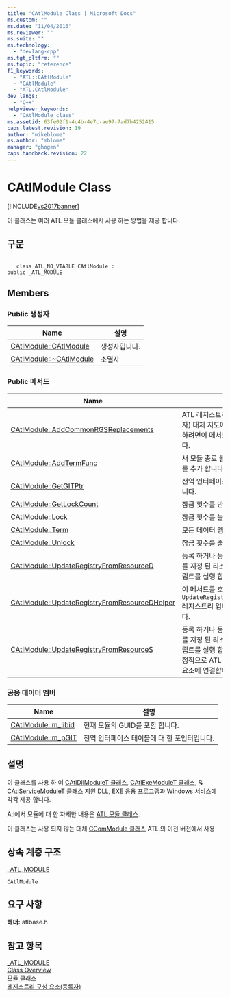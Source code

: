 ```yaml
---
title: "CAtlModule Class | Microsoft Docs"
ms.custom: ""
ms.date: "11/04/2016"
ms.reviewer: ""
ms.suite: ""
ms.technology: 
  - "devlang-cpp"
ms.tgt_pltfrm: ""
ms.topic: "reference"
f1_keywords: 
  - "ATL::CAtlModule"
  - "CAtlModule"
  - "ATL.CAtlModule"
dev_langs: 
  - "C++"
helpviewer_keywords: 
  - "CAtlModule class"
ms.assetid: 63fe02f1-4c4b-4e7c-ae97-7ad7b4252415
caps.latest.revision: 19
author: "mikeblome"
ms.author: "mblome"
manager: "ghogen"
caps.handback.revision: 22
---
```

# CAtlModule Class
[!INCLUDE[vs2017banner](../../assembler/inline/includes/vs2017banner.md)]

이 클래스는 여러 ATL 모듈 클래스에서 사용 하는 방법을 제공 합니다.  
  
## 구문  
  
```  
  
   class ATL_NO_VTABLE CAtlModule :  
public _ATL_MODULE  
```  
  
## Members  
  
### Public 생성자  
  
|Name|설명|  
|----------|--------|  
|[CAtlModule::CAtlModule](../Topic/CAtlModule::CAtlModule.md)|생성자입니다.|  
|[CAtlModule::~CAtlModule](../Topic/CAtlModule::~CAtlModule.md)|소멸자|  
  
### Public 메서드  
  
|Name|설명|  
|----------|--------|  
|[CAtlModule::AddCommonRGSReplacements](../Topic/CAtlModule::AddCommonRGSReplacements.md)|ATL 레지스트리 구성 요소 \(등록자\) 대체 지도에 매개 변수를 추가 하려면이 메서드를 재정의 합니다.|  
|[CAtlModule::AddTermFunc](../Topic/CAtlModule::AddTermFunc.md)|새 모듈 종료 될 때 호출 될 함수를 추가 합니다.|  
|[CAtlModule::GetGITPtr](../Topic/CAtlModule::GetGITPtr.md)|전역 인터페이스 포인터를 반환합니다.|  
|[CAtlModule::GetLockCount](../Topic/CAtlModule::GetLockCount.md)|잠금 횟수를 반환합니다.|  
|[CAtlModule::Lock](../Topic/CAtlModule::Lock.md)|잠금 횟수를 늘립니다.|  
|[CAtlModule::Term](../Topic/CAtlModule::Term.md)|모든 데이터 멤버를 해제합니다.|  
|[CAtlModule::Unlock](../Topic/CAtlModule::Unlock.md)|잠금 횟수를 줄입니다.|  
|[CAtlModule::UpdateRegistryFromResourceD](../Topic/CAtlModule::UpdateRegistryFromResourceD.md)|등록 하거나 등록을 취소할 개체를 지정 된 리소스에 포함 된 스크립트를 실행 합니다.|  
|[CAtlModule::UpdateRegistryFromResourceDHelper](../Topic/CAtlModule::UpdateRegistryFromResourceDHelper.md)|이 메서드를 호출 `UpdateRegistryFromResourceD` 레지스트리 업데이트를 수행 합니다.|  
|[CAtlModule::UpdateRegistryFromResourceS](../Topic/CAtlModule::UpdateRegistryFromResourceS.md)|등록 하거나 등록을 취소할 개체를 지정 된 리소스에 포함 된 스크립트를 실행 합니다.  이 메서드는 정적으로 ATL 레지스트리 구성 요소에 연결합니다.|  
  
### 공용 데이터 멤버  
  
|Name|설명|  
|----------|--------|  
|[CAtlModule::m\_libid](../Topic/CAtlModule::m_libid.md)|현재 모듈의 GUID를 포함 합니다.|  
|[CAtlModule::m\_pGIT](../Topic/CAtlModule::m_pGIT.md)|전역 인터페이스 테이블에 대 한 포인터입니다.|  
  
## 설명  
 이 클래스를 사용 하 여  [CAtlDllModuleT 클래스](../../atl/reference/catldllmodulet-class.md),  [CAtlExeModuleT 클래스](../../atl/reference/catlexemodulet-class.md), 및  [CAtlServiceModuleT 클래스](../../atl/reference/catlservicemodulet-class.md) 지원 DLL, EXE 응용 프로그램과 Windows 서비스에 각각 제공 합니다.  
  
 Atl에서 모듈에 대 한 자세한 내용은  [ATL 모듈 클래스](../../atl/atl-module-classes.md).  
  
 이 클래스는 사용 되지 않는 대체  [CComModule 클래스](../../atl/reference/ccommodule-class.md) ATL.의 이전 버전에서 사용  
  
## 상속 계층 구조  
 [\_ATL\_MODULE](../Topic/_ATL_MODULE.md)  
  
 `CAtlModule`  
  
## 요구 사항  
 **헤더:** atlbase.h  
  
## 참고 항목  
 [\_ATL\_MODULE](../Topic/_ATL_MODULE.md)   
 [Class Overview](../../atl/atl-class-overview.md)   
 [모듈 클래스](../../atl/atl-module-classes.md)   
 [레지스트리 구성 요소\(등록자\)](../../atl/atl-registry-component-registrar.md)